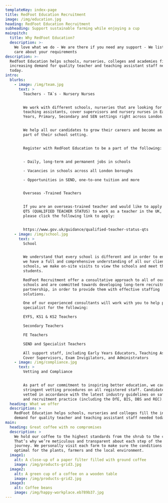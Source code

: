 ```yaml
---
templateKey: index-page
title: RedFoot Education Recruitment
image: /img/education.jpg
heading: RedFoot Education Recruitment
subheading: Support sustainable farming while enjoying a cup
mainpitch:
  title: Why RedFoot Education?
  description: >-
    We love what we do - We are there if you need any support - We listen and
    care about your requirements
description: >-
  Redfoot Education helps schools, nurseries, colleges and academies fill the
  increasing demand for quality teacher and teaching assistant staff needed
  today.
intro:
  blurbs:
    - image: /img/team.jpg
      text: >
        Teachers - TA`s - Nursery Nurses 


        We work with different schools, nurseries that are looking for teachers,
        teaching assistants, cover supervisors and nursery nurses in Early
        Years, Primary, Secondary and SEN settings right across London. 


        We help all our candidates to grow their careers and become an integral
        part of their school setting.


        Register with RedFoot Education to be a part of the following:


        - Daily, long-term and permanent jobs in schools

        - Vacancies in schools across all London boroughs

        - Opportunities in SEND, one-to-one tuition and more


        Overseas -Trained Teachers


        If you are an overseas-trained teacher and would like to apply for a UK
        QTS (QUALIFIED TEACHER STATUS) to work as a teacher in the UK, then
        please click the following link to apply:


        https://www.gov.uk/guidance/qualified-teacher-status-qts
    - image: /img/school.jpg
      text: >
        School


        We understand that every school is different and in order to ensure that
        we have a full and comprehensive understanding of all our client
        schools, we make on-site visits to view the schools and meet the
        students.

        RedFoot Recruitment offer a consultative approach to all of our client
        schools and are committed towards developing long-term recruitment
        partnership, in order to provide them with effective staffing
        solutions. 

        One of our experienced consultants will work with you to help provide a
        specialist for the following:

        EYFS, KS1 & KS2 Teachers

        Secondary Teachers

        FE Teachers

        SEND and Specialist Teachers

        All support staff, including Early Years Educators, Teaching Assistants,
        Cover Supervisors, Exam Invigilators, and Administrators
    - image: /img/compliance.jpg
      text: >
        Vetting and Compliance


        As part of our commitment to inspiring better education, we carry out
        stringent vetting procedures on all registered staff. Candidates are
        vetted in accordance with the latest industry guidelines on safeguarding
        and recruitment practice (including the DfE, BIS, DBS and REC).
  heading: What we offer
  description: >
    RedFoot Education helps schools, nurseries and colleges fill the increasing
    demand for quality teacher and teaching assistant staff needed today.
main:
  heading: Great coffee with no compromises
  description: >
    We hold our coffee to the highest standards from the shrub to the cup.
    That’s why we’re meticulous and transparent about each step of the coffee’s
    journey. We personally visit each farm to make sure the conditions are
    optimal for the plants, farmers and the local environment.
  image1:
    alt: A close-up of a paper filter filled with ground coffee
    image: /img/products-grid3.jpg
  image2:
    alt: A green cup of a coffee on a wooden table
    image: /img/products-grid2.jpg
  image3:
    alt: Coffee beans
    image: /img/happy-workplace.eb789b37.jpg
---
```


